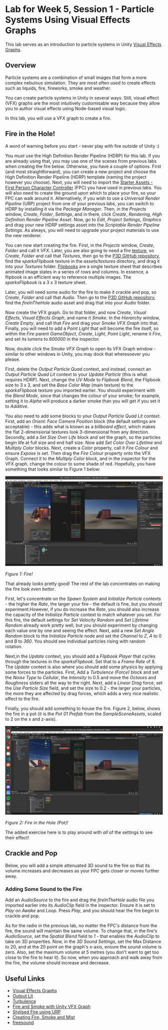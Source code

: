 # Lab for Week 5, Session 1 - Particle Systems Using Visual Effects Graphs

This lab serves as an introduction to particle systems in Unity [Visual Effects Graphs](https://unity.com/visual-effect-graph).

## Overview

Particle systems are a combination of small images that form a more complex nebulous simulation. They are most often used to create effects such as liquids, fire, fireworks, smoke and weather.

You can create particle systems in Unity in several ways. Still, visual effect (VFX) graphs are the most intuitively customisable way because they allow you to author visual effects using Node-based visual logic.

In this lab, you will use a VFX graph to create a fire.

## Fire in the Hole!

A word of warning before you start - never play with fire _outside_ of Unity :)

You _must_ use the High Definition Render Pipeline (HDRP) for this lab. If you are already using that, you may use one of the scenes from previous labs when creating the fire below. Otherwise, you have a couple of options. First (and most straightforward), you can create a new project and choose the High Definition Render Pipeline (HDRP) template (naming the project however you choose). Next, you will need to import the [Starter Assets - First Person Character Controller](https://assetstore.unity.com/packages/essentials/starter-assets-first-person-character-controller-196525) (FPC) you have used in previous labs. You will also need to create the ground upon which to place your fire, so your FPC can walk around it. Alternatively, if you wish to use a _Universal Render Pipeline_ (URP) project from one of your previous labs, you can switch to HDRP by installing it via the _Package Manager_. Then, in the _Projects_ window, _Create_, _Folder_, _Settings_, and in there, click _Create_, _Rendering_, _High Definition Render Pipeline Asset_. Now, go to _Edit_, _Project Settings_, _Graphics_ and drag your new HDRP settings asset into the _Scriptable Render Pipeline Settings_. As always, you will need to upgrade your project materials to use the new renderer.

You can now start creating the fire. First, in the _Projects_ window, _Create_, _Folder_ and call it _VFX_. Later, you are also going to need a fire [texture](https://docs.unity3d.com/Manual/Textures.html), so _Create_, _Folder_ and call that _Textures_, then go to the [P3D GitHub repository](https://github.com/glowkeeper/P3D), find the _sparksFlipbook_ texture in the _assets/textures_ directory, and drag it into your _Textures_ folder. [Flipbooks](https://vfxdoc.readthedocs.io/en/latest/textures/flipbooks/) are a single texture sheet that describes animated image states in a series of rows and columns. In essence, a flipbook is an efficient way to reference multiple images. The _sparksFlipbook_ is a 3 x 3 texture sheet.

Later, you will need some audio for the fire to make it crackle and pop, so _Create_, _Folder_ and call that _Audio_. Then go to the [P3D GitHub repository](https://github.com/glowkeeper/P3D), find the _fireInTheHole_ audio asset and drag that into your _Audio_ folder.

Now create the VFX graph. Go to that folder, and now _Create_, _Visual Effects_, _Visual Effects Graph_, and name it _Smoke_. In the _Hierarchy_ window, _Create Empty_, and call that _Fire_ and drag your _Smoke VFX Graph_ into that. Finally, you will need to add a _Point Light_ that will become the fire itself, so within the _Fire_ parent _GameObject_, _Create_, _Light_, _Point Light_, rename it _Fire_, and set its lumens to _600000_ in the inspector.

Now, double click the _Smoke VFX Graph_ to open its VFX Graph window - similar to other windows in Unity, you may dock that wheresoever you please.

First, delete the _Output Particle Quad_ context, and instead, connect an _Output Particle Quad Lit_ context to your _Update Particle_ (this is what requires HDRP). Next, change the _UV Mode_ to _Flipbook Blend_, the Flipbook size to 3 x 3, and set the _Base Color Map_ (main texture) to the _sparksFlipbook_ texture you imported earlier. You should experiment with the _Blend Mode_, since that changes the colour of your smoke; for example, setting it to _Alpha_ will produce a darker smoke than you will get if you set it to _Additive_.

You also need to add some blocks to your _Output Particle Quad Lit_ context. First, add an _Orient: Face Camera Position_ block (the default settings are acceptable) - this adds what is known as a _billboard effect_, which makes the flat 2-dimensional textures look 3-dimensional from any direction. Secondly, add a _Set Size Over Life_ block and set the graph, so the particles begin life at full size and end half size. Now add _Set Color Over Lifetime_ and _Multiply Color_ blocks. Next, create a _Color_ property, call it _Fire Colour_ and ensure _Expose_ is set. Then drag the _Fire Colour_ property onto the VFX Graph. Connect it to the _Multiply Color_ block, and in the inspector for the VFX graph, change the colour to some shade of red. Hopefully, you have something that looks similar to Figure 1 below:

![](./images/firstFire.png)

_Figure 1: Fire!_

That already looks pretty good! The rest of the lab concentrates on making the fire look _even better_.

First, let's concentrate on the _Spawn System_ and _Initialize Particle_ contexts - the higher the _Rate_, the larger your fire - the default is fine, but you should experiment.However, if you do increase the _Rate_, you should also increase the capacity of the _Initialize Particle_ context to match whatever you set. For this fire, the default settings for _Set Velocity Random_ and _Set Lifetime Random_ already work pretty well, but you should experiment by changing each value one by one and seeing the effect. Next, add a new _Set Angle Random_ block to the  _Initialize Particle_ node and set the _Channel_ to _Z_, _A_ to 0 and _B_ to _360_. You should see individual particles rising with random rotation.

Next,in the _Update_ context, you should add a _Flipbook Player_ that cycles through the textures in the _sparksFlipbook_. Set that to a _Frame Rate_ of 8. The _Update_ context is also where you should add some physics by applying some forces to the particles. First, Add a _Turbulence (Force)_ block and set the _Noise Type_ to _Cellular_, the _Intensity_ to 0.5 and move the _Octaves_ and _Roughness_ sliders all the way to the right. Next, add a _Linear Drag_ force, set the _Use Particle Size_ field, and set the size to 0.2 - the larger your particles, the more they are affected by drag forces, which adds a very nice realistic effect to the fire.

Finally, you should add something to house the fire. Figure 2, below, shows the fire in a pot (it is the _Pot 01_ _Prefab_ from the _SampleSceneAssets_, scaled to 2 on the x and z-axis).

![](./images/fireInTheHole.png)

_Figure 2: Fire in the Hole (Pot)!_

The added exercise here is to play around with _all_ of the settings to see their effect!  

## Crackle and Pop

Below, you will add a simple attenuated 3D sound to the fire so that its volume increases and decreases as your FPC gets closer or moves further away.

### Adding Some Sound to the Fire

Add an _AudioSource_ to the fire and drag the _fireInTheHole_ audio file you imported earlier into its _AudioClip_ field in the inspector. Ensure it is set to _Play on Awake_ and _Loop_. Press _Play_, and you should hear the fire begin to crackle and pop.

As for the radio in the previous lab, no matter the FPC's distance from the fire, the sound will maintain the same volume. To change that, in the fire's _AudioSource_, set the _Spatial Blend_ field to _1_ - that enables the _AudioClip_ to take on 3D properties. Now, in the _3D Sound Settings_, set the Max Distance to 20, and at the 20 point on the graph's x-axis, ensure the sound volume is zero. Also, set the maximum volume at 5 metres (you don't want to get too close to the fire to hear it). So now, when you approach and walk away from the fire, the volume should increase and decrease. 

## Useful Links

+ [Visual Effects Graphs](https://unity.com/visual-effect-graph)
+ [Output Lit](https://docs.unity3d.com/Packages/com.unity.visualeffectgraph@10.2/manual/Context-OutputLitSettings.html)
+ [Turbulence](https://docs.unity3d.com/Packages/com.unity.visualeffectgraph@10.2/manual/Block-Turbulence.html)
+ [Fire and Smoke with Unity VFX Graph](https://www.youtube.com/watch?v=R6D1b7zZHHA)
+ [Stylised Fire using URP](https://www.youtube.com/watch?v=XQlFokCzU6M)
+ [Creating Fire, Smoke and Mist](https://www.youtube.com/watch?v=OCzGXcdyqnQ)
+ [freesound](https://freesound.org/)